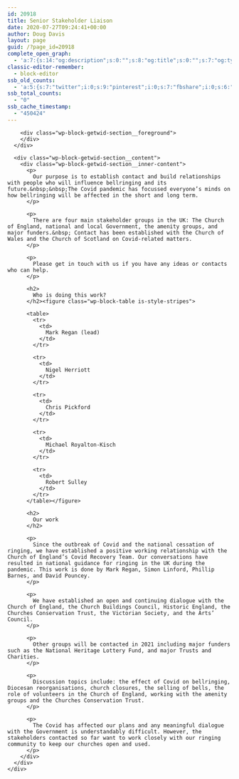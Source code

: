 ```yaml
---
id: 20918
title: Senior Stakeholder Liaison
date: 2020-07-27T09:24:41+00:00
author: Doug Davis
layout: page
guid: /?page_id=20918
complete_open_graph:
  - 'a:7:{s:14:"og:description";s:0:"";s:8:"og:title";s:0:"";s:7:"og:type";s:0:"";s:12:"twitter:card";s:7:"summary";s:15:"twitter:creator";s:0:"";s:19:"twitter:description";s:0:"";s:8:"og:image";s:0:"";}'
classic-editor-remember:
  - block-editor
ssb_old_counts:
  - 'a:5:{s:7:"twitter";i:0;s:9:"pinterest";i:0;s:7:"fbshare";i:0;s:6:"reddit";i:0;s:6:"tumblr";N;}'
ssb_total_counts:
  - "0"
ssb_cache_timestamp:
  - "450424"
---
```

<div class="wp-block-getwid-section getwid-section-content-custom-width">
  <div class="wp-block-getwid-section__wrapper">
    <div class="wp-block-getwid-section__inner-wrapper" style="max-width:1100px">
      <div class="wp-block-getwid-section__background-holder">
        <div class="wp-block-getwid-section__background">
        </div>
        
        <div class="wp-block-getwid-section__foreground">
        </div>
      </div>
      
      <div class="wp-block-getwid-section__content">
        <div class="wp-block-getwid-section__inner-content">
          <p>
            Our purpose is to establish contact and build relationships with people who will influence bellringing and its future.&nbsp;&nbsp;The Covid pandemic has focussed everyone’s minds on how bellringing will be affected in the short and long term.
          </p>
          
          <p>
            There are four main stakeholder groups in the UK: The Church of England, national and local Government, the amenity groups, and major funders.&nbsp; Contact has been established with the Church of Wales and the Church of Scotland on Covid-related matters.
          </p>
          
          <p>
            Please get in touch with us if you have any ideas or contacts who can help.
          </p>
          
          <h2>
            Who is doing this work?
          </h2><figure class="wp-block-table is-style-stripes">
          
          <table>
            <tr>
              <td>
                Mark Regan (lead)
              </td>
            </tr>
            
            <tr>
              <td>
                Nigel Herriott
              </td>
            </tr>
            
            <tr>
              <td>
                Chris Pickford
              </td>
            </tr>
            
            <tr>
              <td>
                Michael Royalton-Kisch
              </td>
            </tr>
            
            <tr>
              <td>
                Robert Sulley
              </td>
            </tr>
          </table></figure> 
          
          <h2>
            Our work
          </h2>
          
          <p>
            Since the outbreak of Covid and the national cessation of ringing, we have established a positive working relationship with the Church of England’s Covid Recovery Team. Our conversations have resulted in national guidance for ringing in the UK during the pandemic. This work is done by Mark Regan, Simon Linford, Phillip Barnes, and David Pouncey.
          </p>
          
          <p>
            We have established an open and continuing dialogue with the Church of England, the Church Buildings Council, Historic England, the Churches Conservation Trust, the Victorian Society, and the Arts’ Council.
          </p>
          
          <p>
            Other groups will be contacted in 2021 including major funders such as the National Heritage Lottery Fund, and major Trusts and Charities.
          </p>
          
          <p>
            Discussion topics include: the effect of Covid on bellringing, Diocesan reorganisations, church closures, the selling of bells, the role of volunteers in the Church of England, working with the amenity groups and the Churches Conservation Trust.
          </p>
          
          <p>
            The Covid has affected our plans and any meaningful dialogue with the Government is understandably difficult. However, the stakeholders contacted so far want to work closely with our ringing community to keep our churches open and used.
          </p>
        </div>
      </div>
    </div>
  </div>
</div>
